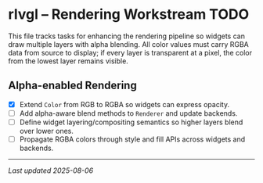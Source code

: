 # rlvgl – Rendering Workstream TODO

This file tracks tasks for enhancing the rendering pipeline so widgets can draw multiple layers with alpha blending. All color values must carry RGBA data from source to display; if every layer is transparent at a pixel, the color from the lowest layer remains visible.

## Alpha-enabled Rendering
- [x] Extend `Color` from RGB to RGBA so widgets can express opacity.
- [ ] Add alpha-aware blend methods to `Renderer` and update backends.
- [ ] Define widget layering/compositing semantics so higher layers blend over lower ones.
- [ ] Propagate RGBA colors through style and fill APIs across widgets and backends.

---

*Last updated 2025-08-06*
